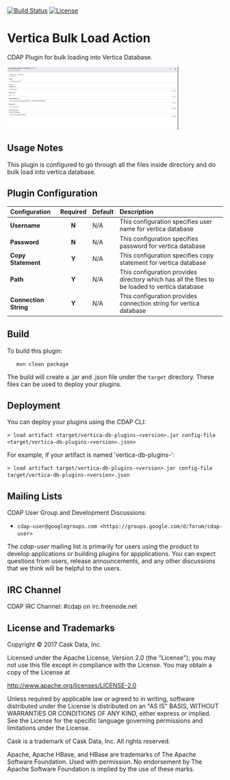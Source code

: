 [![Build Status](https://travis-ci.org/hydrator/vertica-db-plugins.svg?branch=master)](https://travis-ci.org/hydrator/vertica-db-plugins) [![License](https://img.shields.io/badge/License-Apache%202.0-blue.svg)](https://opensource.org/licenses/Apache-2.0)

Vertica Bulk Load Action
========================

CDAP Plugin for bulk loading into Vertica Database. 

<img align="center" src="plugin-vertica-bulk-load.png"  width="400" alt="plugin configuration" />


Usage Notes
-----------

This plugin is configured to go through all the files inside directory and do bulk load into vertica database.

Plugin Configuration
---------------------

| Configuration | Required | Default | Description |
| :------------ | :------: | :----- | :---------- |
| **Username** | **N** | N/A | This configuration specifies user name for vertica database |
| **Password** | **N** | N/A | This configuration specifies password for vertica database |
| **Copy Statement** | **Y** | N/A | This configuration specifies copy statement for vertica database |
| **Path** | **Y** | N/A | This configuration provides directory which has all the files to be loaded to vertica database |
| **Connection String** | **Y** | N/A | This configuration provides connection string for vertica database |


Build
-----
To build this plugin:

```
   mvn clean package
```    

The build will create a .jar and .json file under the ``target`` directory.
These files can be used to deploy your plugins.

Deployment
----------
You can deploy your plugins using the CDAP CLI:

    > load artifact <target/vertica-db-plugins-<version>.jar config-file <target/vertica-db-plugins-<version>.json>

For example, if your artifact is named 'vertica-db-plugins-<version>':

    > load artifact target/vertica-db-plugins-<version>.jar config-file target/vertica-db-plugins-<version>.json
    
## Mailing Lists

CDAP User Group and Development Discussions:

* `cdap-user@googlegroups.com <https://groups.google.com/d/forum/cdap-user>`

The *cdap-user* mailing list is primarily for users using the product to develop
applications or building plugins for appplications. You can expect questions from 
users, release announcements, and any other discussions that we think will be helpful 
to the users.

## IRC Channel

CDAP IRC Channel: #cdap on irc.freenode.net


## License and Trademarks

Copyright © 2017 Cask Data, Inc.

Licensed under the Apache License, Version 2.0 (the "License"); you may not use this file except
in compliance with the License. You may obtain a copy of the License at

http://www.apache.org/licenses/LICENSE-2.0

Unless required by applicable law or agreed to in writing, software distributed under the 
License is distributed on an "AS IS" BASIS, WITHOUT WARRANTIES OR CONDITIONS OF ANY KIND, 
either express or implied. See the License for the specific language governing permissions 
and limitations under the License.

Cask is a trademark of Cask Data, Inc. All rights reserved.

Apache, Apache HBase, and HBase are trademarks of The Apache Software Foundation. Used with
permission. No endorsement by The Apache Software Foundation is implied by the use of these marks.    
